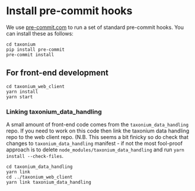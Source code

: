 # Install pre-commit hooks

We use [pre-commit.com](https://pre-commit.com/) to run a set of standard pre-commit hooks. You can install these as follows:

```
cd taxonium
pip install pre-commit
pre-commit install
```

## For front-end development

```
cd taxonium_web_client
yarn install
yarn start
```


### Linking taxonium_data_handling

A small amount of front-end code comes from the `taxonium_data_handling` repo. If you need to work on this code then link the taxonium data handling repo to the web client repo. (N.B. This seems a bit finicky so do check that changes to `taxonium_data_handling` manifest - if not the most fool-proof approach is to delete `node_modules/taxonium_data_handling` and run `yarn install --check-files`.

```
cd taxonium_data_handling
yarn link
cd ../taxonium_web_client
yarn link taxonium_data_handling
```
